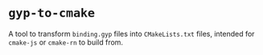 # `gyp-to-cmake`

A tool to transform `binding.gyp` files into `CMakeLists.txt` files, intended for `cmake-js` or `cmake-rn` to build from.
